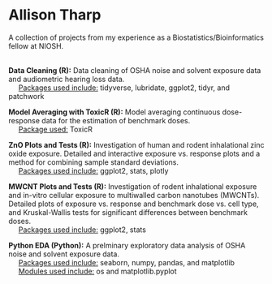 # Allison Tharp
A collection of projects from my experience as a Biostatistics/Bioinformatics fellow at NIOSH. 

<br>**Data Cleaning (R):** Data cleaning of OSHA noise and solvent exposure data and audiometric hearing loss data.
<br>&nbsp;&nbsp;&nbsp;&nbsp; <ins>Packages used include:</ins> tidyverse, lubridate, ggplot2, tidyr, and patchwork

**Model Averaging with ToxicR (R):** Model averaging continuous dose-response data for the                                                     estimation of benchmark doses.
<br>&nbsp;&nbsp;&nbsp;&nbsp; <ins>Package used:</ins> ToxicR

**ZnO Plots and Tests (R):** Investigation of human and rodent inhalational zinc oxide exposure. Detailed and interactive exposure vs. response plots and a method for combining sample standard deviations.
<br>&nbsp;&nbsp;&nbsp;&nbsp; <ins>Packages used include:</ins> ggplot2, stats, plotly

**MWCNT Plots and Tests (R):** Investigation of rodent inhalational exposure and in-vitro cellular exposure to multiwalled carbon nanotubes (MWCNTs). Detailed plots of exposure vs. response and benchmark dose vs. cell type, and Kruskal-Wallis tests for significant differences between benchmark doses.
<br>&nbsp;&nbsp;&nbsp;&nbsp; <ins>Packages used include:</ins> ggplot2, stats

**Python EDA (Python):** A prelminary exploratory data analysis of OSHA noise and solvent exposure data. 
<br>&nbsp;&nbsp;&nbsp;&nbsp; <ins>Packages used include:</ins> seaborn, numpy, pandas, and matplotlib 
<br>&nbsp;&nbsp;&nbsp;&nbsp; <ins>Modules used include:</ins> os and matplotlib.pyplot
<br>
